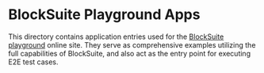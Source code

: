 # BlockSuite Playground Apps

This directory contains application entries used for the [BlockSuite playground](https://try-blocksuite.vercel.app) online site. They serve as comprehensive examples utilizing the full capabilities of BlockSuite, and also act as the entry point for executing E2E test cases.

